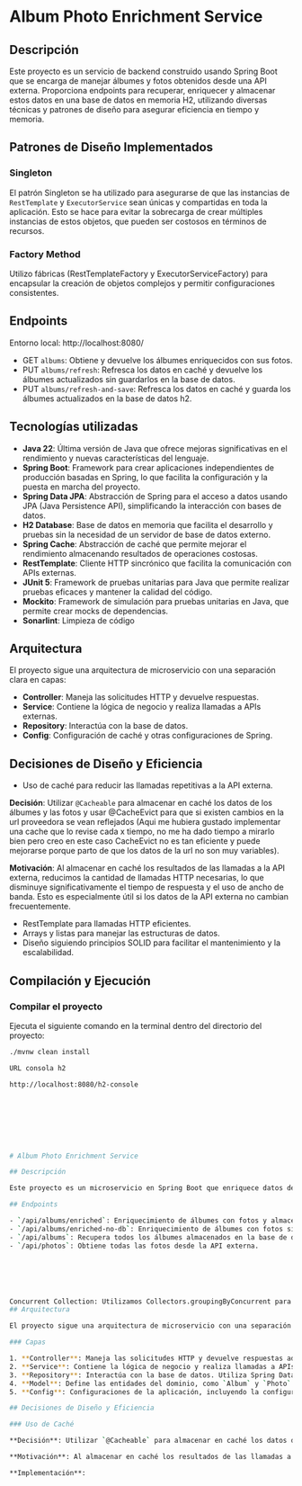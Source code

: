 # Album Photo Enrichment Service

## Descripción

Este proyecto es un servicio de backend construido usando Spring Boot que se encarga de manejar álbumes y fotos obtenidos desde una API externa. Proporciona endpoints para recuperar, enriquecer y almacenar estos datos en una base de datos en memoria H2, utilizando diversas técnicas y patrones de diseño para asegurar eficiencia en tiempo y memoria.

## Patrones de Diseño Implementados

### Singleton
El patrón Singleton se ha utilizado para asegurarse de que las instancias de `RestTemplate` y `ExecutorService` sean únicas y compartidas en toda la aplicación. Esto se hace para evitar la sobrecarga de crear múltiples instancias de estos objetos, que pueden ser costosos en términos de recursos.

### Factory Method
Utilizo fábricas (RestTemplateFactory y ExecutorServiceFactory) para encapsular la creación de objetos complejos y permitir configuraciones consistentes.

### 


## Endpoints

Entorno local: http://localhost:8080/

- GET `albums`: Obtiene y devuelve los álbumes enriquecidos con sus fotos.
- PUT `albums/refresh`: Refresca los datos en caché y devuelve los álbumes actualizados sin guardarlos en la base de datos.
- PUT `albums/refresh-and-save`: Refresca los datos en caché y guarda los álbumes actualizados en la base de datos h2.

## Tecnologías utilizadas

- **Java 22**: Última versión de Java que ofrece mejoras significativas en el rendimiento y nuevas características del lenguaje.
- **Spring Boot**: Framework para crear aplicaciones independientes de producción basadas en Spring, lo que facilita la configuración y la puesta en marcha del proyecto.
- **Spring Data JPA**: Abstracción de Spring para el acceso a datos usando JPA (Java Persistence API), simplificando la interacción con bases de datos.
- **H2 Database**: Base de datos en memoria que facilita el desarrollo y pruebas sin la necesidad de un servidor de base de datos externo.
- **Spring Cache**: Abstracción de caché que permite mejorar el rendimiento almacenando resultados de operaciones costosas.
- **RestTemplate**: Cliente HTTP sincrónico que facilita la comunicación con APIs externas.
- **JUnit 5**: Framework de pruebas unitarias para Java que permite realizar pruebas eficaces y mantener la calidad del código.
- **Mockito**: Framework de simulación para pruebas unitarias en Java, que permite crear mocks de dependencias.
- **Sonarlint**: Limpieza de código

## Arquitectura
El proyecto sigue una arquitectura de microservicio con una separación clara en capas:
- **Controller**: Maneja las solicitudes HTTP y devuelve respuestas.
- **Service**: Contiene la lógica de negocio y realiza llamadas a APIs externas.
- **Repository**: Interactúa con la base de datos.
- **Config**: Configuración de caché y otras configuraciones de Spring.

## Decisiones de Diseño y Eficiencia
- Uso de caché para reducir las llamadas repetitivas a la API externa.

**Decisión**: Utilizar `@Cacheable` para almacenar en caché los datos de los álbumes y las fotos y usar @CacheEvict para que si existen cambios en la url proveedora se vean reflejados (Aqui me hubiera gustado implementar una cache que lo revise cada x tiempo, no me ha dado tiempo a mirarlo bien pero creo en este caso CacheEvict no es tan eficiente y puede mejorarse porque parto de que los datos de la url no son muy variables).

**Motivación**: Al almacenar en caché los resultados de las llamadas a la API externa, reducimos la cantidad de llamadas HTTP necesarias, lo que disminuye significativamente el tiempo de respuesta y el uso de ancho de banda. Esto es especialmente útil si los datos de la API externa no cambian frecuentemente.

- RestTemplate para llamadas HTTP eficientes.
- Arrays y listas para manejar las estructuras de datos.
- Diseño siguiendo principios SOLID para facilitar el mantenimiento y la escalabilidad.


## Compilación y Ejecución

### Compilar el proyecto

Ejecuta el siguiente comando en la terminal dentro del directorio del proyecto:

```sh
./mvnw clean install

URL consola h2

http://localhost:8080/h2-console








# Album Photo Enrichment Service

## Descripción

Este proyecto es un microservicio en Spring Boot que enriquece datos de álbumes con fotos obtenidas de una API externa y los almacena en una base de datos en memoria H2. El microservicio expone varios endpoints, incluyendo uno para obtener solo las fotos. El objetivo principal es proporcionar una solución eficiente tanto en tiempo de respuesta como en uso de memoria.

## Endpoints

- `/api/albums/enriched`: Enriquecimiento de álbumes con fotos y almacenamiento en base de datos.
- `/api/albums/enriched-no-db`: Enriquecimiento de álbumes con fotos sin almacenamiento en base de datos.
- `/api/albums`: Recupera todos los álbumes almacenados en la base de datos.
- `/api/photos`: Obtiene todas las fotos desde la API externa.






Concurrent Collection: Utilizamos Collectors.groupingByConcurrent para agrupar fotos de manera concurrente y eficiente.
## Arquitectura

El proyecto sigue una arquitectura de microservicio con una separación clara en capas, siguiendo los principios de diseño SOLID para asegurar un código limpio, mantenible y escalable.

### Capas

1. **Controller**: Maneja las solicitudes HTTP y devuelve respuestas adecuadas. La lógica de negocio no se incluye en esta capa para mantener una separación de responsabilidades clara.
2. **Service**: Contiene la lógica de negocio y realiza llamadas a APIs externas. Aquí es donde se realiza el enriquecimiento de los datos de los álbumes con las fotos.
3. **Repository**: Interactúa con la base de datos. Utiliza Spring Data JPA para simplificar el acceso a los datos.
4. **Model**: Define las entidades del dominio, como `Album` y `Photo`.
5. **Config**: Configuraciones de la aplicación, incluyendo la configuración de caché.

## Decisiones de Diseño y Eficiencia

### Uso de Caché

**Decisión**: Utilizar `@Cacheable` para almacenar en caché los datos de los álbumes y las fotos.

**Motivación**: Al almacenar en caché los resultados de las llamadas a la API externa, reducimos la cantidad de llamadas HTTP necesarias, lo que disminuye significativamente el tiempo de respuesta y el uso de ancho de banda. Esto es especialmente útil si los datos de la API externa no cambian frecuentemente.

**Implementación**:


